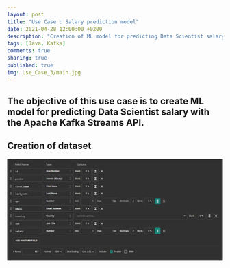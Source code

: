 ```yaml
---
layout: post
title: "Use Case : Salary prediction model"
date: 2021-04-28 12:00:00 +0200
description: "Creation of ML model for predicting Data Scientist salary"
tags: [Java, Kafka]
comments: true
sharing: true
published: true
img: Use_Case_3/main.jpg
---
```



## The objective of this use case is to create ML model for predicting Data Scientist salary with the Apache Kafka Streams API.


## Creation of dataset

![](../assets/img/Create%20KPI's/Create%20datasets.PNG)